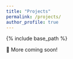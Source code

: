 ```yaml
---
title: "Projects"
permalink: /projects/
author_profile: true
---
```

{% include base_path %}
<!-- <link rel="stylesheet" href="{{ base_path }}/assets/css/custom.css"> -->

:wave: More coming soon!